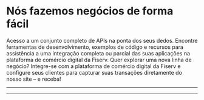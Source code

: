 # Nós fazemos negócios de forma fácil

Acesso a um conjunto completo de APIs na ponta dos seus dedos. Encontre ferramentas de desenvolvimento, exemplos de código e recursos para assistência a uma integração completa ou parcial das suas aplicações na plataforma de comércio digital da Fiserv.
Quer explorar uma nova linha de negócio? Integre-se com a plataforma de comércio digital da Fiserv e configure seus clientes para capturar suas transações diretamente do nosso site – e receba!

---

<!-- type: row -->

<!-- type: card
title: Trabalhe com os melhores
description: Especialistas dedicados e da indústria que entendem a complexidade do seu negócio.
-->

<!-- type: card
title: Ambiente aberto
description: Quando você está construindo uma solução integrada, procurando alinhamento com as regras de compliance PCI, habilitando EMV ou um produto similar, nossa plataforma aberta economiza tempo, dinheiro e recursos.
-->

<!-- type: card
title: Uma única parada
description: Crie, teste, certifique e entregue ótimas aplicações de pagamento através de uma única interface.
-->

<!-- type: row-end -->

<!-- type: row -->

<!-- type: card
title: Valor agregado
description: Crie programas de recompense para seus clientes ou desenvolva apps de fidelidade no Marketplace.
-->

<!-- type: card
title: Soluções customizadas
description: O que o seu negócio precisar – seja integral, parcial ou direto nós temos o modelo de integração.
-->

<!-- type: card
title: Aumente a receita
description: Utilize um de nossos modelos de negócio flexíveis e receba quando configurar novos clientes para soluções de pagamento.
-->

<!-- type: row-end -->

---
